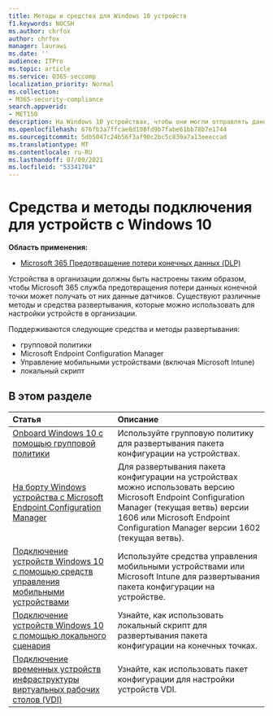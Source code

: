 ```yaml
---
title: Методы и средства для Windows 10 устройств
f1.keywords: NOCSH
ms.author: chrfox
author: chrfox
manager: laurawi
ms.date: ''
audience: ITPro
ms.topic: article
ms.service: O365-seccomp
localization_priority: Normal
ms.collection:
- M365-security-compliance
search.appverid:
- MET150
description: На Windows 10 устройствах, чтобы они могли отправлять данные датчиков в решения Microsoft 365 соответствия требованиям.
ms.openlocfilehash: 676fb3a7ffcae8d108fd9b7fabe61bb78b7e1744
ms.sourcegitcommit: 5db5047c24b56f3af90c2bc5c830a7a13eeeccad
ms.translationtype: MT
ms.contentlocale: ru-RU
ms.lasthandoff: 07/09/2021
ms.locfileid: "53341704"
---
```

# <a name="onboarding-tools-and-methods-for-windows-10-devices"></a>Средства и методы подключения для устройств с Windows 10

**Область применения:**
- [Microsoft 365 Предотвращение потери конечных данных (DLP)](./endpoint-dlp-learn-about.md)

Устройства в организации должны быть настроены таким образом, чтобы Microsoft 365 служба предотвращения потери данных конечной точки может получать от них данные датчиков. Существуют различные методы и средства развертывания, которые можно использовать для настройки устройств в организации.

Поддерживаются следующие средства и методы развертывания:

- групповой политики
- Microsoft Endpoint Configuration Manager
- Управление мобильными устройствами (включая Microsoft Intune)
- локальный скрипт

## <a name="in-this-section"></a>В этом разделе
Статья | Описание
:---|:---
[Onboard Windows 10 с помощью групповой политики](dlp-configure-endpoints-gp.md) | Используйте групповую политику для развертывания пакета конфигурации на устройствах.
[На борту Windows устройства с Microsoft Endpoint Configuration Manager](dlp-configure-endpoints-sccm.md) | Для развертывания пакета конфигурации на устройствах можно использовать версию Microsoft Endpoint Configuration Manager (текущая ветвь) версии 1606 или Microsoft Endpoint Configuration Manager версии 1602 (текущая ветвь).
[Подключение устройств Windows 10 с помощью средств управления мобильными устройствами](dlp-configure-endpoints-mdm.md) | Используйте средства управления мобильными устройствами или Microsoft Intune для развертывания пакета конфигурации на устройстве.
[Подключение устройств Windows 10 с помощью локального сценария](dlp-configure-endpoints-script.md) | Узнайте, как использовать локальный скрипт для развертывания пакета конфигурации на конечных точках.
[Подключение временных устройств инфраструктуры виртуальных рабочих столов (VDI)](dlp-configure-endpoints-vdi.md) | Узнайте, как использовать пакет конфигурации для настройки устройств VDI.